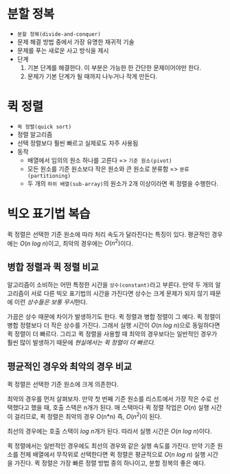 # 분할 정복

- `분할 정복(divide-and-conquer)`
- 문제 해결 방법 중에서 가장 유명한 재귀적 기술
- 문제를 푸는 새로운 사고 방식을 제시
- 단계
  1. 기본 단계를 해결한다. 이 부분은 가능한 한 간단한 문제이어야만 한다.
  2. 문제가 기본 단계가 될 때까지 나누거나 작게 만든다.

# 퀵 정렬

- `퀵 정렬(quick sort)`
- 정렬 알고리즘
- 선택 정렬보다 훨씬 빠르고 실제로도 자주 사용됨
- 동작
  - 배열에서 임의의 원소 하나를 고른다 => `기준 원소(pivot)`
  - 모든 원소를 기준 원소보다 작은 원소와 큰 원소로 분류함 => `분류(partitioning)`
  - 두 개의 `하위 배열(sub-array)`의 원소가 2개 이상이라면 퀵 정렬을 수행한다.

# 빅오 표기법 복습

퀵 정렬은 선택한 기준 원소에 따라 처리 속도가 달라진다는 특징이 있다. 평균적인 경우에는 $O(n\ log\ n)$이고, 최악의 경우에는 $O(n^2)$이다.

## 병합 정렬과 퀵 정렬 비교

알고리즘이 소비하는 어떤 특정한 시간을 `상수(constant)`라고 부른다. 만약 두 개의 알고리즘이 서로 다른 빅오 표기법의 시간을 가진다면 상수는 크게 문제가 되지 않기 때문에 이런 *상수들은 보통 무시*한다.

가끔은 상수 때문에 차이가 발생하기도 한다. 퀵 정렬과 병합 정렬이 그 예다. 퀵 정렬이 병합 정렬보다 더 작은 상수를 가진다. 그래서 실행 시간이 $O(n\ log\ n)$으로 동일하다면 퀵 정렬이 더 빠르다. 그리고 퀵 정렬을 사용할 때 최악의 경우보다는 일반적인 경우가 훨씬 많이 발생하기 때문에 *현실에서는 퀵 정렬이 더 빠르다.*

## 평균적인 경우와 최악의 경우 비교

퀵 정렬은 선택한 기준 원소에 크게 의존한다.

최악의 경우를 먼저 살펴보자. 만약 첫 번째 기준 원소를 리스트에서 가장 작은 수로 선택했다고 했을 때, 호출 스택은 n개가 된다. 매 스택마다 퀵 정렬 작업은 $O(n)$ 실행 시간이 걸리므로, 퀵 정렬은 최악의 경우 O(n*n) 즉, $O(n^2)$이 된다.

최선의 경우에는 호출 스택이 $log\ n$개가 된다. 따라서 실행 시간은 $O(n\ log\ n)$이다.

퀵 정렬에서는 일반적인 경우에도 최선의 경우와 같은 실행 속도를 가진다. 만약 기준 원소를 전체 배열에서 무작위로 선택한다면 퀵 정렬은 평균적으로 $O(n\ log\ n)$ 실행 시간을 가진다. 퀵 정렬은 가장 빠른 정렬 방법 중의 하나이고, 분할 정복의 좋은 예다.
